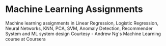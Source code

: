 # Machine Learning Assignments
Machine learning assignments in Linear Regression, Logistic Regression, Neural Networks, KNN, PCA, SVM, Anomaly Detection, Recommender System and ML system design
Courtesy - Andrew Ng's Machine Learning course at Coursera
